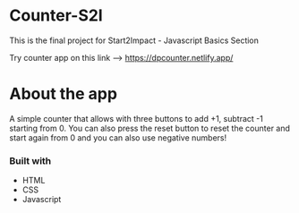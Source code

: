 # Counter-S2I
This is the final project for Start2Impact - Javascript Basics Section

Try counter app on this link --> https://dpcounter.netlify.app/

#  About the app
A simple counter that allows with three buttons to add +1, subtract -1 starting from 0. You can also press the reset button to reset the counter and start again from 0 and you can also 
use negative numbers!
### Built with
- HTML
- CSS
- Javascript
